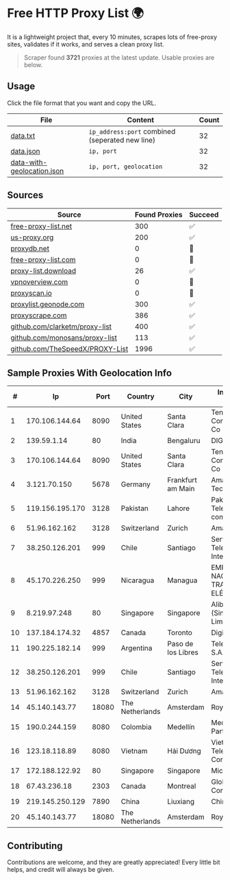 
# Free HTTP Proxy List 🌍

It is a lightweight project that, every 10 minutes, scrapes lots of free-proxy sites, validates if it works, and serves a clean proxy list.


> Scraper found **3721** proxies at the latest update. Usable proxies are below.

## Usage

Click the file format that you want and copy the URL.


|File|Content|Count|
|----|-------|-----|
|[data.txt](https://raw.githubusercontent.com/themiralay/Proxy-List-World/master/data.txt)|`ip_address:port` combined (seperated new line)|32|
|[data.json](https://raw.githubusercontent.com/themiralay/Proxy-List-World/master/data.json)|`ip, port`|32|
|[data-with-geolocation.json](https://raw.githubusercontent.com/themiralay/Proxy-List-World/master/data-with-geolocation.json)|`ip, port, geolocation`|32|

## Sources

|Source|Found Proxies|Succeed|
|------|-------------|-------|
|[free-proxy-list.net](https://free-proxy-list.net)|300|✅|
|[us-proxy.org](https://www.us-proxy.org)|200|✅|
|[proxydb.net](http://proxydb.net)|0|🚫|
|[free-proxy-list.com](https://free-proxy-list.com/?page=&port=&type%5B%5D=http&type%5B%5D=https&up_time=0&search=Search)|0|🚫|
|[proxy-list.download](https://www.proxy-list.download/HTTP)|26|✅|
|[vpnoverview.com](https://vpnoverview.com/privacy/anonymous-browsing/free-proxy-servers)|0|🚫|
|[proxyscan.io](https://www.proxyscan.io)|0|🚫|
|[proxylist.geonode.com](https://proxylist.geonode.com/api/proxy-list?limit=300&page=1&sort_by=lastChecked&sort_type=desc&protocols=http,https)|300|✅|
|[proxyscrape.com](https://api.proxyscrape.com/v2/?request=displayproxies&protocol=http&timeout=10000&country=all&ssl=all&anonymity=all)|386|✅|
|[github.com/clarketm/proxy-list](https://raw.githubusercontent.com/clarketm/proxy-list/master/proxy-list-raw.txt)|400|✅|
|[github.com/monosans/proxy-list](https://raw.githubusercontent.com/monosans/proxy-list/main/proxies/http.txt)|113|✅|
|[github.com/TheSpeedX/PROXY-List](https://raw.githubusercontent.com/TheSpeedX/PROXY-List/master/http.txt)|1996|✅|


## Sample Proxies With Geolocation Info

|#|Ip|Port|Country|City|Internet Service Provider|
|-|--|----|-------|----|-------------------------|
|1|170.106.144.64|8090|United States|Santa Clara|Tencent Cloud Computing (Beijing) Co|
|2|139.59.1.14|80|India|Bengaluru|DIGITALOCEAN|
|3|170.106.144.64|8090|United States|Santa Clara|Tencent Cloud Computing (Beijing) Co|
|4|3.121.70.150|5678|Germany|Frankfurt am Main|Amazon Technologies Inc.|
|5|119.156.195.170|3128|Pakistan|Lahore|Pakistan Telecommuication company limited|
|6|51.96.162.162|3128|Switzerland|Zurich|Amazon.com, Inc.|
|7|38.250.126.201|999|Chile|Santiago|Servicios De Telecomunicaciones Intercable Ltda.|
|8|45.170.226.250|999|Nicaragua|Managua|EMPRESA NACIONAL DE TRANSMISIÓN ELÉCTRICA|
|9|8.219.97.248|80|Singapore|Singapore|Alibaba Cloud (Singapore) Private Limited|
|10|137.184.174.32|4857|Canada|Toronto|DigitalOcean, LLC|
|11|190.225.182.14|999|Argentina|Paso de los Libres|Telecom Argentina S.A.|
|12|38.250.126.201|999|Chile|Santiago|Servicios De Telecomunicaciones Intercable Ltda.|
|13|51.96.162.162|3128|Switzerland|Zurich|Amazon.com, Inc.|
|14|45.140.143.77|18080|The Netherlands|Amsterdam|RoyaleHosting BV|
|15|190.0.244.159|8080|Colombia|Medellín|Media Commerce Partners S.A|
|16|123.18.118.89|8080|Vietnam|Hải Dương|VietNam Post and Telecom Corporation|
|17|172.188.122.92|80|Singapore|Singapore|Microsoft|
|18|67.43.236.18|2303|Canada|Montreal|GloboTech Communications|
|19|219.145.250.129|7890|China|Liuxiang|Chinanet|
|20|45.140.143.77|18080|The Netherlands|Amsterdam|RoyaleHosting BV|



## Contributing

Contributions are welcome, and they are greatly appreciated! Every
little bit helps, and credit will always be given.

